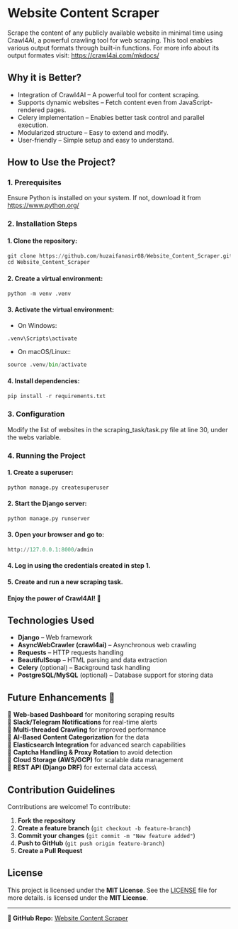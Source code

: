 # Website Content Scraper
Scrape the content of any publicly available website in minimal time using Crawl4AI, a powerful crawling tool for web scraping. This tool enables various output formats through built-in functions.
For more info about its output formates visit: https://crawl4ai.com/mkdocs/
## Why it is Better?
* Integration of Crawl4AI – A powerful tool for content scraping.
* Supports dynamic websites – Fetch content even from JavaScript-rendered pages.
* Celery implementation – Enables better task control and parallel execution.
* Modularized structure – Easy to extend and modify.
* User-friendly – Simple setup and easy to understand.
## How to Use the Project?
### 1. Prerequisites
Ensure Python is installed on your system. If not, download it from https://www.python.org/
### 2. Installation Steps
  #### 1. Clone the repository:
```python
git clone https://github.com/huzaifanasir08/Website_Content_Scraper.git
cd Website_Content_Scraper
```
  #### 2. Create a virtual environment:
```python
python -m venv .venv
```
  #### 3. Activate the virtual environment:
* On Windows:
```python
.venv\Scripts\activate
```
* On macOS/Linux::
```python
source .venv/bin/activate
```
  #### 4. Install dependencies:
```python
pip install -r requirements.txt
```
### 3. Configuration
Modify the list of websites in the scraping_task/task.py file at line 30, under the webs variable.

### 4. Running the Project
  #### 1. Create a superuser:
  ```python
python manage.py createsuperuser
```
#### 2. Start the Django server:
  ```python
python manage.py runserver
```
#### 3. Open your browser and go to:
  ```python
http://127.0.0.1:8000/admin
```
#### 4. Log in using the credentials created in step 1.
#### 5. Create and run a new scraping task.
#### Enjoy the power of Crawl4AI! 🚀

## Technologies Used

- **Django** – Web framework
- **AsyncWebCrawler (crawl4ai)** – Asynchronous web crawling
- **Requests** – HTTP requests handling
- **BeautifulSoup** – HTML parsing and data extraction
- **Celery** (optional) – Background task handling
- **PostgreSQL/MySQL** (optional) – Database support for storing data

## Future Enhancements 🚀

🔹 **Web-based Dashboard** for monitoring scraping results\
🔹 **Slack/Telegram Notifications** for real-time alerts\
🔹 **Multi-threaded Crawling** for improved performance\
🔹 **AI-Based Content Categorization** for the data\
🔹 **Elasticsearch Integration** for advanced search capabilities\
🔹 **Captcha Handling & Proxy Rotation** to avoid detection\
🔹 **Cloud Storage (AWS/GCP)** for scalable data management\
🔹 **REST API (Django DRF)** for external data access\

## Contribution Guidelines

Contributions are welcome! To contribute:

1. **Fork the repository**
2. **Create a feature branch** (`git checkout -b feature-branch`)
3. **Commit your changes** (`git commit -m "New feature added"`)
4. **Push to GitHub** (`git push origin feature-branch`)
5. **Create a Pull Request**

## License

This project is licensed under the **MIT License**. See the [LICENSE](LICENSE) file for more details. is licensed under the **MIT License**.

---

**🔗 GitHub Repo:** [Website Content Scraper](https://github.com/huzaifanasir08/Website_Content_Scraper)



